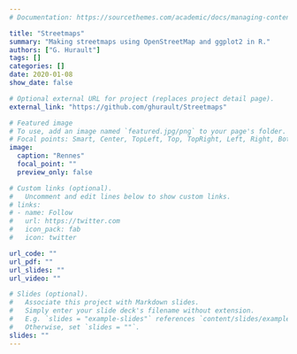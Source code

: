 ```yaml
---
# Documentation: https://sourcethemes.com/academic/docs/managing-content/

title: "Streetmaps"
summary: "Making streetmaps using OpenStreetMap and ggplot2 in R."
authors: ["G. Hurault"]
tags: []
categories: []
date: 2020-01-08
show_date: false

# Optional external URL for project (replaces project detail page).
external_link: "https://github.com/ghurault/Streetmaps"

# Featured image
# To use, add an image named `featured.jpg/png` to your page's folder.
# Focal points: Smart, Center, TopLeft, Top, TopRight, Left, Right, BottomLeft, Bottom, BottomRight.
image:
  caption: "Rennes"
  focal_point: ""
  preview_only: false

# Custom links (optional).
#   Uncomment and edit lines below to show custom links.
# links:
# - name: Follow
#   url: https://twitter.com
#   icon_pack: fab
#   icon: twitter

url_code: ""
url_pdf: ""
url_slides: ""
url_video: ""

# Slides (optional).
#   Associate this project with Markdown slides.
#   Simply enter your slide deck's filename without extension.
#   E.g. `slides = "example-slides"` references `content/slides/example-slides.md`.
#   Otherwise, set `slides = ""`.
slides: ""
---
```


